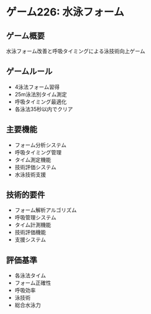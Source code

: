 # ゲーム226: 水泳フォーム

## ゲーム概要
水泳フォーム改善と呼吸タイミングによる泳技術向上ゲーム

## ゲームルール
- 4泳法フォーム習得
- 25m泳法別タイム測定
- 呼吸タイミング最適化
- 各泳法35秒以内でクリア

## 主要機能
- フォーム分析システム
- 呼吸タイミング管理
- タイム測定機能
- 技術評価システム
- 水泳技術支援

## 技術的要件
- フォーム解析アルゴリズム
- 呼吸管理システム
- タイム計測機能
- 技術評価機能
- 支援システム

## 評価基準
- 各泳法タイム
- フォーム正確性
- 呼吸効率
- 泳技術
- 総合水泳力